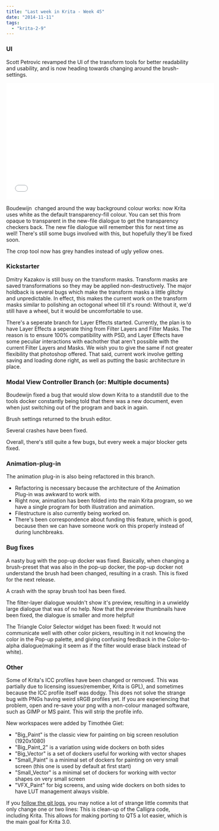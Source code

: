 ```yaml
---
title: "Last week in Krita - Week 45"
date: "2014-11-11"
tags: 
  - "krita-2-9"
---
```


### UI

Scott Petrovic revamped the UI of the transform tools for better readability and usability, and is now heading towards changing around the brush-settings.

<iframe src="//www.youtube.com/embed/Xh5rw6yLnwg" width="560" height="315" frameborder="0" allowfullscreen="allowfullscreen"></iframe>

Boudewijn  changed around the way background colour works: now Krita uses white as the default transparency-fill colour. You can set this from opaque to transparent in the new-file dialogue to get the transparency checkers back. The new file dialogue will remember this for next time as well! There's still some bugs involved with this, but hopefully they'll be fixed soon.

The crop tool now has grey handles instead of ugly yellow ones.

### Kickstarter

Dmitry Kazakov is still busy on the transform masks. Transform masks are saved transformations so they may be applied non-destructively. The major holdback is several bugs which make the transform masks a little glitchy and unpredictable. In effect, this makes the current work on the transform masks similar to polishing an octogonal wheel till it's round: Without it, we'd still have a wheel, but it would be uncomfortable to use.

There's a seperate branch for Layer Effects started. Currently, the plan is to have Layer Effects a seperate thing from Filter Layers and Filter Masks. The reason is to ensure 100% compatibility with PSD, and Layer Effects have some peculiar interactions with eachother that aren't possible with the current Filter Layers and Masks. We wish you to give the same if not greater flexibility that photoshop offered. That said, current work involve getting saving and loading done right, as well as putting the basic architecture in place.

### Modal View Controller Branch (or: Multiple documents)

Boudewijn fixed a bug that would slow down Krita to a standstill due to the tools docker constantly being told that there was a new document, even when just switching out of the program and back in again.

Brush settings returned to the brush editor.

Several crashes have been fixed.

Overall, there's still quite a few bugs, but every week a major blocker gets fixed.

### Animation-plug-in

The animation plug-in is also being refactored in this branch.

- Refactoring is necessary because the architecture of the Animation Plug-in was awkward to work with.
- Right now, animation has been folded into the main Krita program, so we have a single program for both illustration and animation.
- Filestructure is also currently being worked on.
- There's been correspondence about funding this feature, which is good, because then we can have someone work on this properly instead of during lunchbreaks.

### Bug fixes

A nasty bug with the pop-up docker was fixed. Basically, when changing a brush-preset that was also in the pop-up docker, the pop-up docker not understand the brush had been changed, resulting in a crash. This is fixed for the next release.

A crash with the spray brush tool has been fixed.

The filter-layer dialogue wouldn't show it's preview, resulting in a unwieldy large dialogue that was of no help. Now that the preview thumbnails have been fixed, the dialogue is smaller and more helpful!

The Triangle Color Selector widget has been fixed: It would not communicate well with other color pickers, resulting in it not knowing the color in the Pop-up palette, and giving confusing feedback in the Color-to-alpha dialogue(making it seem as if the filter would erase black instead of white).

### Other

Some of Krita's ICC profiles have been changed or removed. This was partially due to licensing issues(remember, Krita is GPL), and sometimes because the ICC profile itself was dodgy. This does not solve the strange bug with PNGs having weird sRGB profiles yet. If you are experiencing that problem, open and re-save your png with a non-colour managed software, such as GIMP or MS paint. This will strip the profile info.

New workspaces were added by Timothée Giet:

- "Big\_Paint" is the classic view for painting on big screen resolution (1920x1080)
- "Big\_Paint\_2" is a variation using wide dockers on both sides
- "Big\_Vector" is a set of dockers useful for working with vector shapes
- "Small\_Paint" is a minimal set of dockers for painting on very small screen (this one is used by default at first start)
- "Small\_Vector" is a minimal set of dockers for working with vector shapes on very small screen
- "VFX\_Paint" for big screens, and using wide dockers on both sides to have LUT management always visible.

If you [follow the git logs](https://projects.kde.org/projects/calligra/activity), you may notice a lot of strange little commits that only change one or two lines: This is clean-up of the Calligra code, including Krita. This allows for making porting to QT5 a lot easier, which is the main goal for Krita 3.0.
